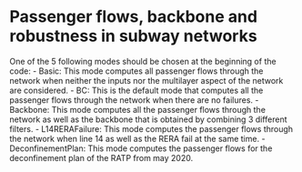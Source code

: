 # Passenger flows, backbone and robustness in subway networks

One of the 5 following modes should be chosen at the beginning of the code:
    - Basic: This mode computes all passenger flows through the network when neither the inputs nor the multilayer aspect of the network are considered.
    - BC: This is the default mode that computes all the passenger flows through the network when there are no failures. 
    - Backbone: This mode computes all the passenger flows through the network as well as the backbone that is obtained by combining 3 different filters. 
    - L14RERAFailure: This mode computes the passenger flows through the network when line 14 as well as the RERA fail at the same time.
    - DeconfinementPlan: This mode computes the passenger flows for the deconfinement plan of the RATP from may 2020.

